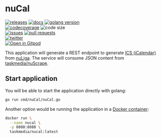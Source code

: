 # nuCal

[![releases](https://img.shields.io/github/v/release/taskmedia/nuCal?style=flat-square)](https://github.com/taskmedia/nuCal/releases/latest)
[![docs](https://img.shields.io/badge/docs-pkg.go.dev-blue?style=flat-square)](https://pkg.go.dev/github.com/taskmedia/nuCal)
[![golang version](https://img.shields.io/github/go-mod/go-version/taskmedia/nuCal?style=flat-square)](https://golang.org/dl/#stable)
<br />
[![codecoverage](https://img.shields.io/codecov/c/github/taskmedia/nuCal?style=flat-square)](https://app.codecov.io/gh/taskmedia/nuCal)
![code size](https://img.shields.io/github/languages/code-size/taskmedia/nuCal?style=flat-square)
<br />
[![issues](https://img.shields.io/github/issues/taskmedia/nuCal?style=flat-square)](https://github.com/taskmedia/nuCal/issues)
[![pull requests](https://img.shields.io/github/issues-pr/taskmedia/nuCal?style=flat-square)](https://github.com/taskmedia/nuCal/pulls)
<br />
[![twitter](https://img.shields.io/twitter/follow/taskmediaDE?style=social)](https://twitter.com/taskmediaDE)
<br />
[![Open in Gitpod](https://gitpod.io/button/open-in-gitpod.svg)](https://gitpod.io/#https://github.com/taskmedia/nuCal)

This application will generate a REST endpoint to generate [ICS (iCalendar)](https://datatracker.ietf.org/doc/html/rfc5545) from [nuLiga](https://bhv-handball.liga.nu/).
The service will consume JSON content from [taskmedia/nuScrape](https://github.com/taskmedia/nuScrape).

## Start application

You will be able to start the application directly with golang:

```bash
go run cmd/nuCal/nuCal.go
```

Another option would be running the application in a [Docker container](https://hub.docker.com/r/taskmedia/nucal):

```bash
docker run \
  --name nucal \
  -p 8080:8080 \
  taskmedia/nucal:latest
```

